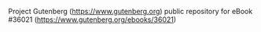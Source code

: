 Project Gutenberg (https://www.gutenberg.org) public repository for eBook #36021 (https://www.gutenberg.org/ebooks/36021)
